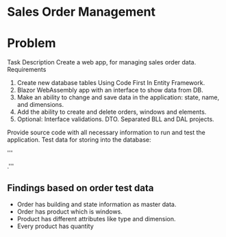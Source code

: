 # Sales Order Management
# Problem
Task Description 
Create a web app, for managing sales order data. 
Requirements 
1. Create new database tables Using Code First In Entity Framework. 
2. Blazor WebAssembly app with an interface to show data from DB. 
3. Make an ability to change and save data in the application: state, name, and dimensions. 
4. Add the ability to create and delete orders, windows and elements. 
5. Optional: Interface validations. DTO. Separated BLL and DAL projects. 

Provide source code with all necessary information to run and test the application. 
Test data for storing into the database: 


'''<Orders> 
 <Order Name="New York Building 1" State="NY"> 
 <Windows> 
 <Window Name="A51" QuantityOfWindows="4" TotalSubElements="3"> 
 <SubElements> 
 <SubElement Element="1" Type="Doors" Width="1200" Height="1850" /> 
 <SubElement Element="2" Type="Window" Width="800" Height="1850" /> 
 <SubElement Element="3" Type="Window" Width="700" Height="1850" /> 
 </SubElements> 
 </Window> 
 <Window Name="C Zone 5" QuantityOfWindows="2" TotalSubElements="1"> 
 <SubElements> 
 <SubElement Element="1" Type="Window" Width="1500" Height="2000" /> 
 </SubElements> 
 </Window> 
 </Windows> 
 </Order> 
 <Order Name="California Hotel AJK" State="CA"> 
 <Windows> 
 <Window Name="GLB" QuantityOfWindows="3" TotalSubElements="2"> 
 <SubElements> 
 <SubElement Element="1" Type="Doors" Width="1400" Height="2200" /> 
 <SubElement Element="2" Type="Window" Width="600" Height="2200" />
 
 </SubElements> 
 </Window> 
 <Window Name="OHF" QuantityOfWindows="10" TotalSubElements="2"> 
 <SubElements> 
 <SubElement Element="1" Type="Window" Width="1500" Height="2000" /> 
 <SubElement Element="1" Type="Window" Width="1500" Height="2000" /> 
 </SubElements> 
 </Window> 
 </Windows> 
 </Order> 
</Orders>.'''

## Findings based on order test data
+ Order has building and state information as master data.
+ Order has product which is windows.
+ Product has different attributes like type and dimension.
+ Every product has quantity  
